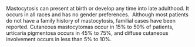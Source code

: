 Mastocytosis can present at birth or develop any time into late adulthood. It occurs in all races and has no gender preferences.  Although most patients do not have a family history of mastocytosis, familial cases have been reported. Cutaneous mastocytomas occur in 15% to 50% of patients, urticaria pigmentosa occurs in 45% to 75%, and diffuse cutaneous involvement occurs in less than 5% to 10%.